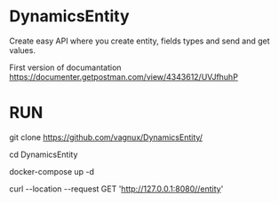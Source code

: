 # DynamicsEntity

Create easy API where you create entity, fields types and send and get values.

First version of documantation 
https://documenter.getpostman.com/view/4343612/UVJfhuhP



# RUN 

git clone https://github.com/vagnux/DynamicsEntity/

cd DynamicsEntity

docker-compose up -d 

curl --location --request GET 'http://127.0.0.1:8080//entity'


